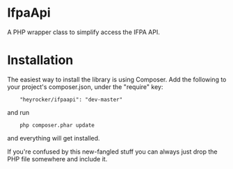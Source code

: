 IfpaApi
=======

A PHP wrapper class to simplify access the IFPA API.

Installation
============

The easiest way to install the library is using Composer. Add the following to your project's composer.json, under the "require" key:

		"heyrocker/ifpaapi": "dev-master"

and run

		php composer.phar update

and everything will get installed.

If you're confused by this new-fangled stuff you can always just drop the PHP file somewhere and include it.
